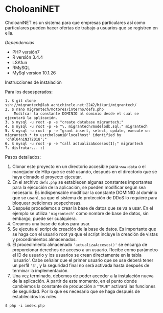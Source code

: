 # CholoaniNET

CholoaniNET es un sistema para que empresas particulares así como particulares pueden hacer ofertas de trabajo a usuarios que se registren en ella. 

*Dependencias*
* PHP versión7
* R versión 3.4.4
* LSAfun
* RMySQL 
* MySql version 10.1.26


Instrucciones de instalación

Para los desesperados:
```
1. $ git clone ssh://migrantech@lab.achichincle.net:2242/hikuri/migrantech/
2. $ nano migrantech/motores/interno/defs.php
	Modifcar la constante DOMINIO al dominio desde el cual se ejecutará la aplicación.
3. $ mysql -u root -p -e "create database migrantech;"
4. $ mysql -u root -p -e "\. migrantech/modelodb.sql;" migrantech
5. $ mysql -u root -p -e "grant insert, select, update, execute on migrantech.* to usrcholoani@'localhost' identified by 'ch0l04n1N3T2018';" 
6. $ mysql -u root -p -e "call actualizaAccesos(1);" migrantech
7. disfrutar... :)
```

Pasos detallados:
1. Clonar este proyecto en un directorio accesible para `www-data` o el manejador de Http que se esté usando, después en el directorio que se haya clonado el proyecto ejecutar.
2. En el archivo `defs.php` se establecen algunas constantes importantes para la ejecución de la aplicación, se pueden modificar según sea necesario. Es indispensable modificar la constante DOMINIO al dominio que se usará, ya que el sistema de protección de DDoS lo requiere para bloquear peticiones sospechosas.
3. Después procedemos a crear la base de datos que se va a usar. En el ejemplo se utiliza `'migrantech'` como nombre de base de datos, sin embargo, puede ser cualquiera.
4. Creamos una base de datos para usar.
5. Se ejecuta el script de creación de la base de datos. Es importante que se haga con el usuario root ya que el script incluye la creación de vistas y procedimientos almacenados.
6. El procedimiento almacenado `'actualizaAccesos()'` se encarga de proporcionar derechos de acceso a un usuario. Recibe como parámetro el ID de usuario y los usuarios se crean directamente en la tabla 'usuario'. Cabe señalar que el primer usuario que se use deberá tener un perfil `'3'`, y la seguridad final no será activada hasta después de terminar la implementación.
7. Una vez terminado, debemos de poder acceder a la instalación nueva de la aplicación. A partir de este momento, en el punto donde cambiemos la constante de producción a `"TRUE"` activará las funciones de seguridad. Por lo que es necesario que se haga después de establecidos los roles.

```
$ php -i index.php
```



